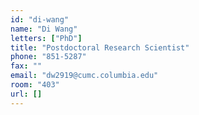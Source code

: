 ```yaml
---
id: "di-wang"
name: "Di Wang"
letters: ["PhD"]
title: "Postdoctoral Research Scientist"
phone: "851-5287"
fax: ""
email: "dw2919@cumc.columbia.edu"
room: "403"
url: []
---
```

